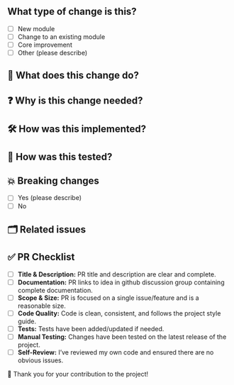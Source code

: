 <!-- Thanks for submitting a new change request, please fill out the following template to help us review your PR. [Read the documentation on how to contribute to this project](https://github.com/makerforgetech/modular-biped/wiki/Contributing) BEFORE creating a PR! -->

## What type of change is this?
- [ ] New module
- [ ] Change to an existing module
- [ ] Core improvement
- [ ] Other (please describe)

## 📝 What does this change do?
<!-- Clearly and concisely describe the purpose of this PR. What feature, fix, or improvement does it add? -->

## ❓ Why is this change needed?
<!-- Explain the problem this solves or the motivation behind this change. -->

## 🛠️ How was this implemented?
<!-- Summarize the approach, design decisions, and key changes made. -->

## 🧪 How was this tested?
<!-- Describe how you verified the behavior of your changes (e.g., unit tests, integration tests, manual testing). Has it been tested using the latest release of the project? If not, it will need to be tested before it is reviewed. -->

## 💥 Breaking changes
<!-- Does this change affect existing functionality or APIs? If so, explain what changes and how to mitigate them. -->
- [ ] Yes (please describe)
- [ ] No

## 🗂 Related issues
<!-- Link any related issues (e.g., "Closes #123", "Fixes #456"). -->

## ✅ PR Checklist
- [ ] **Title & Description:** PR title and description are clear and complete.
- [ ] **Documentation:** PR links to idea in github discussion group containing complete documentation.
- [ ] **Scope & Size:** PR is focused on a single issue/feature and is a reasonable size.
- [ ] **Code Quality:** Code is clean, consistent, and follows the project style guide.
- [ ] **Tests:** Tests have been added/updated if needed.
- [ ] **Manual Testing:** Changes have been tested on the latest release of the project.
- [ ] **Self-Review:** I’ve reviewed my own code and ensured there are no obvious issues.

🚀 Thank you for your contribution to the project!

